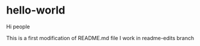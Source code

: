 # hello-world

Hi people

This is a first modification of README.md file
I work in readme-edits branch
